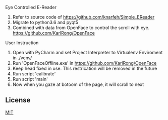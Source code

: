 Eye Controlled E-Reader

1. Refer to source code of https://github.com/knarfeh/Simple_EReader
2. Migrate to python3.6 and pyqt5
3. Combined with data from OpenFace to control the scroll with eye. https://github.com/KarlRong/OpenFace

User Instruction

1. Open with PyCharm and set Project Interpreter to Virtualenv Enviroment in ./venv/
2. Run 'OpenFaceOffline.exe' in https://github.com/KarlRong/OpenFace
3. Keep head fixed in use. This restrication will be removed in the future
4. Run script 'calibrate'
5. Run script 'main'
6. Now when you gaze at botoom of the page, it will scroll to next

## License
[MIT](http://opensource.org/licenses/MIT)
